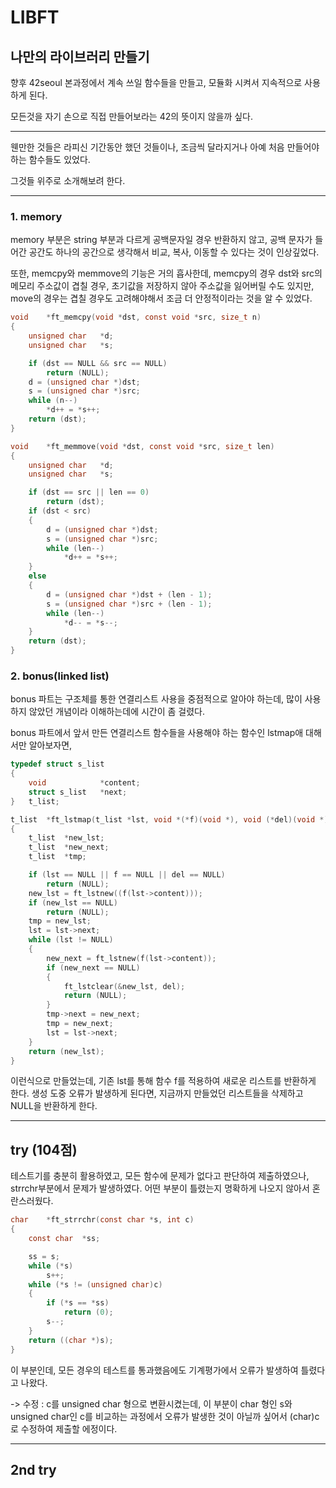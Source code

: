 # LIBFT

## 나만의 라이브러리 만들기

향후 42seoul 본과정에서 계속 쓰일 함수들을 만들고, 모듈화 시켜서 지속적으로 사용하게 된다.

모든것을 자기 손으로 직접 만들어보라는 42의 뜻이지 않을까 싶다.

-----------------------

웬만한 것들은 라피신 기간동안 했던 것들이나, 조금씩 달라지거나 아예 처음 만들어야하는 함수들도 있었다.

그것들 위주로 소개해보려 한다.

----------------------

### 1. memory

memory 부분은 string 부분과 다르게 공백문자일 경우 반환하지 않고, 공백 문자가 들어간 공간도 하나의 공간으로 생각해서 비교, 복사, 이동할 수 있다는 것이 인상깊었다.

또한, memcpy와 memmove의 기능은 거의 흡사한데, memcpy의 경우 dst와 src의 메모리 주소값이 겹칠 경우, 초기값을 저장하지 않아 주소값을 잃어버릴 수도 있지만, move의 경우는 겹칠 경우도 고려해야해서 조금 더 안정적이라는 것을 알 수 있었다.

```C
void	*ft_memcpy(void *dst, const void *src, size_t n)
{
	unsigned char	*d;
	unsigned char	*s;

	if (dst == NULL && src == NULL)
		return (NULL);
	d = (unsigned char *)dst;
	s = (unsigned char *)src;
	while (n--)
		*d++ = *s++;
	return (dst);
}
```

```C
void	*ft_memmove(void *dst, const void *src, size_t len)
{
	unsigned char	*d;
	unsigned char	*s;

	if (dst == src || len == 0)
		return (dst);
	if (dst < src)
	{
		d = (unsigned char *)dst;
		s = (unsigned char *)src;
		while (len--)
			*d++ = *s++;
	}
	else
	{
		d = (unsigned char *)dst + (len - 1);
		s = (unsigned char *)src + (len - 1);
		while (len--)
			*d-- = *s--;
	}
	return (dst);
}
```

### 2. bonus(linked list)

bonus 파트는 구조체를 통한 연결리스트 사용을 중점적으로 알아야 하는데, 많이 사용하지 않았던 개념이라 이해하는데에 시간이 좀 걸렸다.

bonus 파트에서 앞서 만든 연결리스트 함수들을 사용해야 하는 함수인 lstmap애 대해서만 알아보자면,


```C
typedef struct s_list
{
	void			*content;
	struct s_list	*next;
}	t_list;

t_list	*ft_lstmap(t_list *lst, void *(*f)(void *), void (*del)(void *))
{
	t_list	*new_lst;
	t_list	*new_next;
	t_list	*tmp;

	if (lst == NULL || f == NULL || del == NULL)
		return (NULL);
	new_lst = ft_lstnew((f(lst->content)));
	if (new_lst == NULL)
		return (NULL);
	tmp = new_lst;
	lst = lst->next;
	while (lst != NULL)
	{
		new_next = ft_lstnew(f(lst->content));
		if (new_next == NULL)
		{
			ft_lstclear(&new_lst, del);
			return (NULL);
		}
		tmp->next = new_next;
		tmp = new_next;
		lst = lst->next;
	}
	return (new_lst);
}
```


이런식으로 만들었는데, 기존 lst를 통해 함수 f를 적용하여 새로운 리스트를 반환하게 한다. 생성 도중 오류가 발생하게 된다면, 지금까지 만들었던 리스트들을 삭제하고 NULL을 반환하게 한다.

-------------------

## try (104점)

테스트기를 충분히 활용하였고, 모든 함수에 문제가 없다고 판단하여 제출하였으나, strrchr부분에서 문제가 발생하였다. 어떤 부분이 틀렸는지 명확하게 나오지 않아서 혼란스러웠다.

```C
char	*ft_strrchr(const char *s, int c)
{
	const char	*ss;

	ss = s;
	while (*s)
		s++;
	while (*s != (unsigned char)c)
	{
		if (*s == *ss)
			return (0);
		s--;
	}
	return ((char *)s);
}
```

이 부분인데, 모든 경우의 테스트를 통과했음에도 기계평가에서 오류가 발생하여 틀렸다고 나왔다.

-> 수정 : c를 unsigned char 형으로 변환시켰는데, 이 부분이 char 형인 s와 unsigned char인 c를 비교하는 과정에서 오류가 발생한 것이 아닐까 싶어서 (char)c 로 수정하여 제출할 에정이다.

-----------------------

## 2nd try